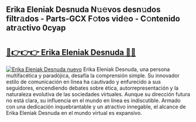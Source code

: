 ## Erika Eleniak Desnuda N𝚞𝚎vos desn𝚞dos filtr𝚊dos - Parts-GCX F𝚘tos vid𝚎o - C𝚘ntenido atr𝚊ctivo 0cyap

# <h2><a href="http://mb0o213.tromn.icu/?c=Erika+Eleniak+Desnuda">🔗👉👉👉 Erika Eleniak Desnuda 🔗🔗</a></h2>

[![Erika Eleniak Desnuda nuevo](https://i.imgur.com/pEAQMta.gif)](http://mb0o213.tromn.icu/?c=Erika+Eleniak+Desnuda)
Erika Eleniak Desnuda, una persona multifacética y paradójica, desafía la comprensión simple. Su innovador estilo de comunicación en línea ha cautivado y enfurecido a sus seguidores, encendiendo debates sobre ética, autorrepresentación y la naturaleza evolutiva de las sociedades virtuales. Aunque su dirección futura no está clara, su influencia en el mundo en línea es indiscutible. Armado con una dedicación inquebrantable y un atractivo innegable, el alcance de Erika Eleniak Desnuda en el mundo virtual es expansivo.
